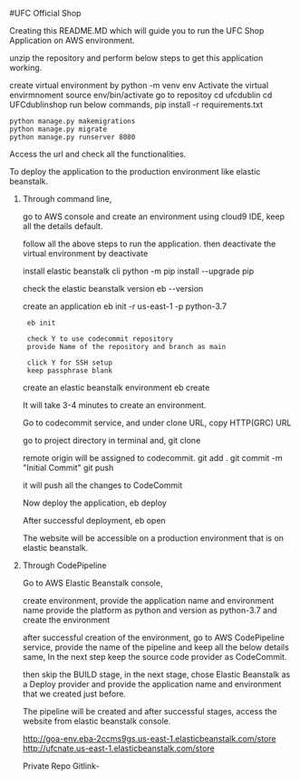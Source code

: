 #UFC Official Shop


Creating this README.MD which will guide you to run the UFC Shop Application on AWS environment.


unzip the repository and perform below steps to get this application working.

create virtual environment by 
    python -m venv env
Activate the virtual envirmnoment
    source env/bin/activate
go to repositoy
    cd ufcdublin
    cd UFCdublinshop
run below commands,
    pip install -r requirements.txt

    python manage.py makemigrations
    python manage.py migrate
    python manage.py runserver 8080

Access the url and check all the functionalities.

To deploy the application to the production environment like elastic beanstalk.

1. Through command line,

    go to AWS console and create an environment using cloud9 IDE, keep all the details default.

    follow all the above steps to run the application.
    then deactivate the virtual environment by
        deactivate
    
    install elastic beanstalk cli
        python -m pip install --upgrade pip
    
    check the elastic beanstalk version
        eb --version

    create an application
        eb init -r us-east-1 -p python-3.7 <applicationName>
        
        eb init

        check Y to use codecommit repository
        provide Name of the repository and branch as main

        click Y for SSH setup
        keep passphrase blank

    create an elastic beanstalk environment
        eb create <envName>

    It will take 3-4 minutes to create an environment.
    
    Go to codecommit service, and under clone URL,
    copy HTTP(GRC) URL

    go to project directory in terminal and,
        git clone <codecommitCopiedURL>

    remote origin will be assigned to codecommit.
        git add .
        git commit -m "Initial Commit"
        git push

    it will push all the changes to CodeCommit

    Now deploy the application,
        eb deploy

    After successful deployment,
        eb open

    The website will be accessible on a production environment that is on elastic beanstalk.

2. Through CodePipeline

    Go to AWS Elastic Beanstalk console,

    create environment,
    provide the application name and environment name
    provide the platform as python and version as python-3.7 and create the environment

    after successful creation of the environment,
    go to AWS CodePipeline service,
    provide the name of the pipeline and keep all the below details same,
    In the next step keep the source code provider as CodeCommit.

    then skip the BUILD stage,
    in the next stage,
    chose Elastic Beanstalk as a Deploy provider and provide the application name and environment that we created just before.

    The pipeline will be created and after successful stages, access the website from elastic beanstalk console.

    http://goa-env.eba-2ccms9gs.us-east-1.elasticbeanstalk.com/store
    http://ufcnate.us-east-1.elasticbeanstalk.com/store

    Private Repo Gitlink- 
